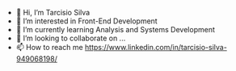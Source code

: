 - 👋 Hi, I’m Tarcisio Silva
- 👀 I’m interested in Front-End Development
- 🌱 I’m currently learning Analysis and Systems Development
- 💞️ I’m looking to collaborate on ...
- 📫 How to reach me https://www.linkedin.com/in/tarcisio-silva-949068198/

<!---
Tarcisio2code/Tarcisio2code is a ✨ special ✨ repository because its `README.md` (this file) appears on your GitHub profile.
You can click the Preview link to take a look at your changes.
--->
